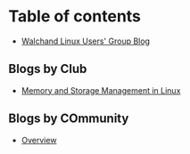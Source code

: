 # Table of contents

* [Walchand Linux Users' Group Blog](README.md)

## Blogs by Club

* [Memory and Storage Management in Linux](the-company/vision-and-values.md)

## Blogs by COmmunity

* [Overview](blogs-by-community/overview.md)

